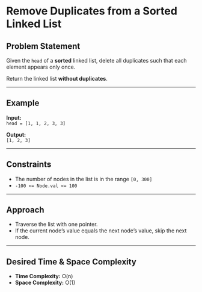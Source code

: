 # Remove Duplicates from a Sorted Linked List

## Problem Statement

Given the `head` of a **sorted** linked list, delete all duplicates such that each element appears only once.

Return the linked list **without duplicates**.

---

## Example

**Input:**  
`head = [1, 1, 2, 3, 3]`

**Output:**  
`[1, 2, 3]`

---

## Constraints

- The number of nodes in the list is in the range `[0, 300]`
- `-100 <= Node.val <= 100`

---

## Approach

- Traverse the list with one pointer.
- If the current node’s value equals the next node’s value, skip the next node.

---

## Desired Time & Space Complexity

- **Time Complexity:** O(n)
- **Space Complexity:** O(1)
